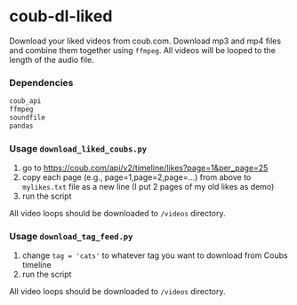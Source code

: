 # coub-dl-liked
Download your liked videos from coub.com. Download mp3 and mp4 files and combine them together using `ffmpeg`. All videos will be looped to the length of the audio file.

### Dependencies
```Python
coub_api 
ffmpeg 
soundfile 
pandas
```

### Usage `download_liked_coubs.py`
1. go to https://coub.com/api/v2/timeline/likes?page=1&per_page=25
2. copy each page (e.g., page=1,page=2,page=...) from above to `mylikes.txt` file as a new line (I put 2 pages of my old likes as demo)
3. run the script

All video loops should be downloaded to `/videos` directory.

### Usage `download_tag_feed.py`
1. change `tag = 'cats'` to whatever tag you want to download from Coubs timeline
2. run the script

All video loops should be downloaded to `/videos` directory.